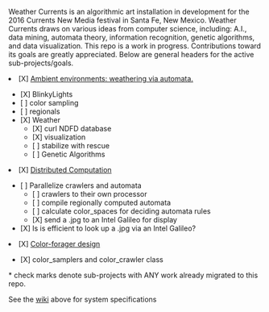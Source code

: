 Weather Currents is an algorithmic art installation in development
for the 2016 Currents New Media festival in Santa Fe, New Mexico.
Weather Currents draws on various ideas from computer science,
including: A.I., data mining, automata theory, information recognition,
genetic algorithms, and data visualization. This repo is a work
in progress. Contributions toward its goals are greatly appreciated.
Below are general headers for the active sub-projects/goals.

<li> [X] <a href="/ambient_environment">Ambient environments: weathering via automata.</a></li>
<ul>
<li>[X] BlinkyLights</li>
<li>[ ] color sampling</li>
<li>[ ] regionals</li>

<li>[X] Weather
<ul>
<li>[X] curl NDFD database</li>
<li>[X] visualization</li>
<li>[ ] stabilize with rescue</li>
<li>[ ] Genetic Algorithms</li>
</ul>
</li>
</ul>

<li>[X] <a href="/distributed_processes">Distributed Computation</a></li>
<ul>
<li>[ ] Parallelize crawlers and automata
  <ul>
    <li>[ ] crawlers to their own processor</li>
    <li>[ ] compile regionally computed automata</li>
    <li>[ ] calculate color_spaces for deciding automata rules</li>
    <li>[X] send a .jpg to an Intel Galileo for display</li>
  </ul>
<li>[X] Is is efficient to look up a .jpg via an Intel Galileo?  </li>
</ul>

<li> [X] <a href="/color_foragers">Color-forager design</a></li>
<ul>
<li>[X] color_samplers and color_crawler class</li>
</ul>
</ul>

<p>* check marks denote sub-projects with ANY work already migrated to this repo.</p>

<p>
See the <a href="https://github.com/jonzingale/weather_currents/wiki">wiki</a> above for system specifications
</p>

